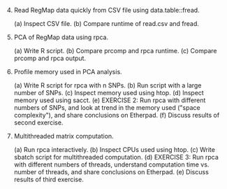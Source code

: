 4. Read RegMap data quickly from CSV file using data.table::fread.

   (a) Inspect CSV file.
   (b) Compare runtime of read.csv and fread.

5. PCA of RegMap data using rpca.

   (a) Write R script.
   (b) Compare prcomp and rpca runtime.
   (c) Compare prcomp and rpca output.

6. Profile memory used in PCA analysis.

   (a) Write R script for rpca with n SNPs.
   (b) Run script with a large number of SNPs.
   (c) Inspect memory used using htop.
   (d) Inspect memory used using sacct.
   (e) EXERCISE 2: Run rpca with different numbers of SNPs, and look at
       trend in the memory used ("space complexity"), and share
	   conclusions on Etherpad.
   (f) Discuss results of second exercise.

7. Multithreaded matrix computation.

   (a) Run rpca interactively.
   (b) Inspect CPUs used using htop.
   (c) Write sbatch script for multithreaded computation.
   (d) EXERCISE 3: Run rpca with different numbers of threads, 
       understand computation time vs. number of threads,
	   and share conclusions on Etherpad.
   (e) Discuss results of third exercise.
